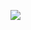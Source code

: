 <a href="link" target="_blank"><img src="https://www.flaticon.com/kr/free-icon-font/gem_5527981?related_id=5527981/badge/style-F7CAC9?style=for-the-badge&logo=appveyor&logoColor=92A8D1"/></a>
